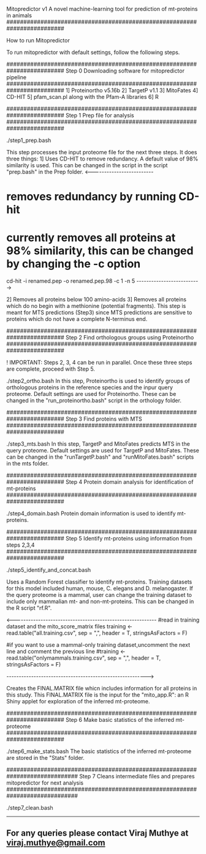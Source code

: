 
Mitopredictor v1 
A novel machine-learning tool for prediction of mt-proteins in animals
#########################################################################

How to run Mitopredictor

To run mitopredictor with default settings, follow the following steps.

#########################################################################
Step 0 Downloading software for mitopredictor pipeline
#########################################################################
1] Proteinortho v5.16b
2] TargetP v1.1
3] MitoFates
4] CD-HIT
5] pfam_scan.pl along with the Pfam-A libraries
6] R

#########################################################################
Step 1 Prep file for analysis
#########################################################################

./step1_prep.bash

This step processes the input proteome file for the next three steps. 
It does three things:
1] Uses CD-HIT to remove redundancy. A default value of 98% similarity is used.
This can be changed in the script in the script "prep.bash" in the Prep folder.
<-------------------------
# removes redundancy by running CD-hit
# currently removes all proteins at 98% similarity, this can be changed by changing the -c option
cd-hit -i renamed.pep -o renamed.pep.98 -c 1 -n 5
-------------------------->

2] Removes all proteins below 100 amino-acids
3] Removes all proteins which do no begin with a methionine (potential fragments). This step is meant for MTS predictions (Step3) since MTS predictions are sensitive to proteins which do not have a complete N-terminus end.

#########################################################################
Step 2 Find orthologous groups using Proteinortho
#########################################################################

! IMPORTANT: Steps 2, 3, 4 can be run in parallel. Once these three steps are complete, proceed with Step 5.


./step2_ortho.bash
In this step, Proteinortho is used to identify groups of orthologous proteins in the reference species and the inpur query proteome.
Default settings are used for Proteinortho. These can be changed in the "run_proteinortho.bash" script in the orthology folder.


#########################################################################
Step 3 Find proteins with MTS
#########################################################################

./step3_mts.bash
In this step, TargetP and MitoFates predicts MTS in the query proteome.
Default settings are used for TargetP and MitoFates. These can be changed in the "runTargetP.bash" and "runMitoFates.bash" scripts in the mts folder.


#########################################################################
Step 4 Protein domain analysis for identification of mt-proteins
#########################################################################

./step4_domain.bash
Protein domain information is used to identify mt-proteins.


#########################################################################
Step 5 Identify mt-proteins using information from steps 2,3,4
#########################################################################

./step5_identify_and_concat.bash

Uses a Random Forest classifier to identify mt-proteins.
Training datasets for this model included human, mouse, C. elegans and D. melanogaster. If the query proteome is a mammal, user can change the training dataset to include only mammalian mt- and non-mt-proteins. This can be changed in the R script "rf.R".

<----------------------------------------------------------
#read in training dataset and the mito_score_matrix files
training <- read.table("all.training.csv", sep = ",", header = T, stringsAsFactors = F)

#if you want to use a mammal-only training dataset,uncomment the next line and comment the previous line
#training <- read.table("onlymammals.training.csv", sep = ",", header = T, stringsAsFactors = F)

--------------------------------------------------------->

Creates the FINAL.MATRIX file whicn includes information for all proteins in this study.
This FINAL.MATRIX file is the input for the "mito_app.R": an R Shiny applet for exploration of the inferred mt-proteome.

#########################################################################
Step 6 Make basic statistics of the inferred mt-proteome
#########################################################################

./step6_make_stats.bash
The basic statistics of the inferred mt-proteome are stored in the "Stats" folder.

#############################################################################
Step 7 Cleans intermediate files and prepares mitopredictor for next analysis
#############################################################################

./step7_clean.bash


---------------------------------------------------------------------
For any queries please contact Viraj Muthye at viraj.muthye@gmail.com
---------------------------------------------------------------------




